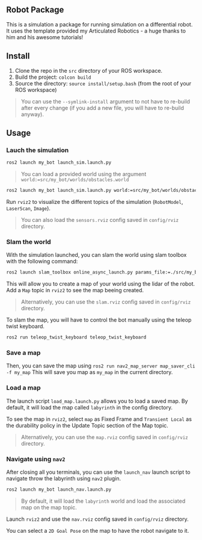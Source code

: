 ## Robot Package

This is a simulation a package for running simulation on a differential robot.
It uses the template provided my Articulated Robotics - a huge thanks to him and his awesome tutorials!

## Install

1. Clone the repo in the `src` directory of your ROS workspace.
2. Build the project: `colcon build`
3. Source the directory: `source install/setup.bash` (from the root of your ROS workspace)

> You can use the `--symlink-install` argument to not have to re-build after every change (if you add a new file, you will have to re-build anyway).

## Usage

### Lauch the simulation

```bash
ros2 launch my_bot launch_sim.launch.py
```

> You can load a provided world using the argument `world:=src/my_bot/worlds/obstacles.world`

```bash
ros2 launch my_bot launch_sim.launch.py world:=src/my_bot/worlds/obstacles.world
```

Run `rviz2` to visualize the different topics of the simulation (`RobotModel`, `LaserScan`, `Image`).

> You can also load the `sensors.rviz` config saved in `config/rviz` directory.

### Slam the world

With the simulation launched, you can slam the world using slam toolbox with the following command:
```bash
ros2 launch slam_toolbox online_async_launch.py params_file:=./src/my_bot/config/mapper_params_online_async.yaml use_sim_time:=true
```
This will allow you to create a map of your world using the lidar of the robot. Add a `Map` topic in `rviz2` to see the map beeing created.

> Alternatively, you can use the `slam.rviz` config saved in `config/rviz` directory.

To slam the map, you will have to control the bot manually using the teleop twist keyboard.

```bash
ros2 run teleop_twist_keyboard teleop_twist_keyboard 
```

### Save a map

Then, you can save the map using `ros2 run nav2_map_server map_saver_cli -f my_map`
This will save you map as `my_map` in the current directory.

### Load a map

The launch script `load_map.launch.py` allows you to load a saved map.
By default, it will load the map called `labyrinth` in the config directory.

To see the map in `rviz2`, select `map` as Fixed Frame and `Transient Local` as the durability policy in the Update Topic section of the Map topic. 

> Alternatively, you can use the `map.rviz` config saved in `config/rviz` directory.

### Navigate using `nav2`

After closing all you terminals, you can use the `launch_nav` launch script to navigate throw the labyrinth using `nav2` plugin. 

```bash
ros2 launch my_bot launch_nav.launch.py 
```

> By default, it will load the `labyrinth` world and load the associated map on the map topic.

Launch `rviz2` and use the `nav.rviz` config saved in `config/rviz` directory.

You can select a `2D Goal Pose` on the map to have the robot navigate to it.